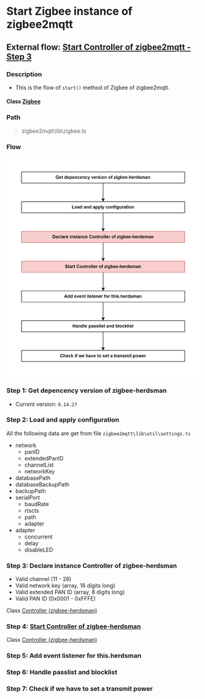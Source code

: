 # Start Zigbee instance of zigbee2mqtt 

## External flow: [Start Controller of zigbee2mqtt - Step 3](5_start_controller_of_zigbee2mqtt.md#step-3-start-zigbee-instance-of-zigbee2mqtt)

### Description
- This is the flow of `start()` method of Zigbee of zigbee2mqtt.
  
#### Class [Zigbee](...)

### Path
> zigbee2mqtt\lib\zigbee.ts

### Flow

<img src="../images/5_3_start_zigbee_instance_of_zigbee2mqtt.png" width="550"/>

### Step 1: Get depencency version of zigbee-herdsman
- Current version: `0.14.27`

### Step 2: Load and apply configuration
All the following data are get from file `zigbee2mqtt\lib\util\settings.ts`
- network
  - panID
  - extendedPanID
  - channelList
  - networkKey
- databasePath
- databaseBackupPath
- backupPath
- serialPort
  - baudRate
  - rtscts
  - path
  - adapter
- adapter
  - concurrent
  - delay
  - disableLED

### Step 3: Declare instance Controller of zigbee-herdsman
- Valid channel (11 - 26)
- Valid network key (array, 16 digits long)
- Valid extended PAN ID (array, 8 digits long)
- Valid PAN ID (0x0001 - 0xFFFE)

Class [Controller (zigbee-herdsman)]()

### Step 4: [Start Controller of zigbee-herdsman](5_3_4_start_controller_of_zigbee-herdsman.md)

Class [Controller (zigbee-herdsman)]()

### Step 5: Add event listener for this.herdsman

### Step 6: Handle passlist and blocklist

### Step 7: Check if we have to set a transmit power



